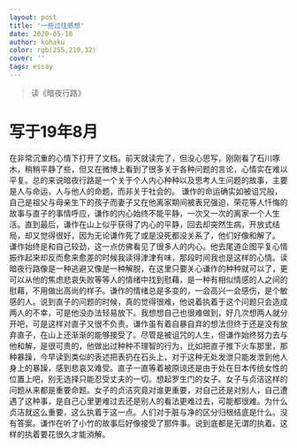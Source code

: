 ```yaml
---
layout: post
title: '一些过往感想'
date: 2020-05-18
author: kohaku
color: rgb(255,210,32)
cover: ''
tags: essay
---
```


> 读《暗夜行路》

# 写于19年8月

在非常沉重的心情下打开了文档。前天就读完了，但没心思写，刚刚看了石川啄木，稍稍平静了些，但又在微博上看到了很多关于各种问题的言论，心情实在难以平复。总的来说暗夜行路是一个关于个人内心种种以及思考人生问题的故事，主要是人与命运，人与他人的命题，而非关于社会的。
谦作的命运确实如被诅咒般，自己是祖父与母亲生下的孩子而妻子又在他离家期间被表兄强迫，荣花等人忏悔的故事与直子的事情呼应，谦作的内心始终不能平静，一次又一次的离家一个人生活。直到最后，谦作在山上似乎获得了内心的平静，回去却突然生病，开放式结局，却又觉得很好，因为无论谦作死了或是没死都没关系了，他们好像和解了。
谦作始终是和自己较劲，这一点仿佛看见了很多人的内心。他去尾道企图平复心情振作起来却反而愈来愈差的时候我读得津津有味，那段时间我也是这样的心情。读暗夜行路像是一种逃避又像是一种解脱，在这里只要关心谦作的种种就可以了，更可以从他的焦虑悲哀失败等等人的情绪中找到慰藉，是一种有相似情感的人之间的慰藉，不用做出高尚的样子。谦作的情绪总是多变的，一会高兴一会感伤，是个敏感的人。说到直子的问题的时候，真的觉得很难，他说着执着于这个问题只会造成两人的不幸，可是他没办法轻易放下。我想想自己也很难做到，好几次想两人就分开吧，可是这样对直子又很不负责。谦作虽有着自暴自弃的想法但终于还是没有放弃直子，在山上还渐渐的能够接受了。尽管是被诅咒的人生，但谦作始终努力去与他和解，是很可贵的，他做出过种种不理智的行为，比如把直子推下火车那里，那种暴躁，今早读到类似的表述把表扔在石头上，对于这种无处发泄只能发泄到他人身上的暴躁，感到悲哀又难受。直子一直等着被原谅还是由于处在日本传统女性的位置上吧，别无选择只能忍受丈夫的一切。想起罗生门的女子。女子与贞洁这样的问题从来都是重要命题。女子的贞洁究竟对谁更重要，对自己还是对别人，自己遭遇了这种事，是自己心里更难过去还是别人的看法更难过去，可能都很难。为什么贞洁就这么重要，这么执着于这一点。人们对于脏与净的区分归根结底是什么。没有答案。谦作在听了小竹的故事后好像接受了那件事。说到底都是无谓的执着。这样的执着要花很久才能消解。


